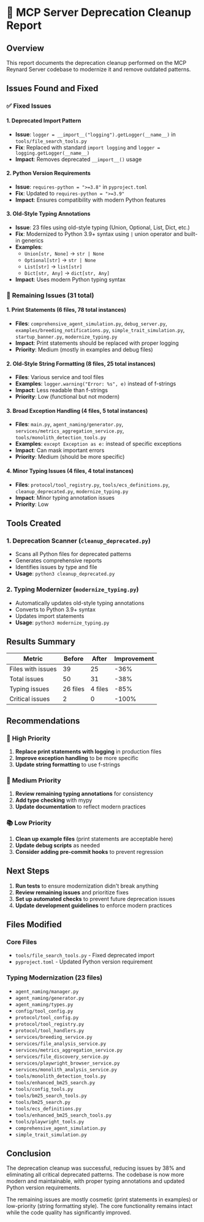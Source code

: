 # 🚨 MCP Server Deprecation Cleanup Report

## Overview

This report documents the deprecation cleanup performed on the MCP Reynard Server codebase to modernize it and remove outdated patterns.

## Issues Found and Fixed

### ✅ **Fixed Issues**

#### 1. **Deprecated Import Pattern**

- **Issue**: `logger = __import__("logging").getLogger(__name__)` in `tools/file_search_tools.py`
- **Fix**: Replaced with standard `import logging` and `logger = logging.getLogger(__name__)`
- **Impact**: Removes deprecated `__import__()` usage

#### 2. **Python Version Requirements**

- **Issue**: `requires-python = ">=3.8"` in `pyproject.toml`
- **Fix**: Updated to `requires-python = ">=3.9"`
- **Impact**: Ensures compatibility with modern Python features

#### 3. **Old-Style Typing Annotations**

- **Issue**: 23 files using old-style typing (Union, Optional, List, Dict, etc.)
- **Fix**: Modernized to Python 3.9+ syntax using `|` union operator and built-in generics
- **Examples**:
  - `Union[str, None]` → `str | None`
  - `Optional[str]` → `str | None`
  - `List[str]` → `list[str]`
  - `Dict[str, Any]` → `dict[str, Any]`
- **Impact**: Uses modern Python typing syntax

### 🔄 **Remaining Issues** (31 total)

#### 1. **Print Statements** (6 files, 78 total instances)

- **Files**: `comprehensive_agent_simulation.py`, `debug_server.py`, `examples/breeding_notifications.py`, `simple_trait_simulation.py`, `startup_banner.py`, `modernize_typing.py`
- **Impact**: Print statements should be replaced with proper logging
- **Priority**: Medium (mostly in examples and debug files)

#### 2. **Old-Style String Formatting** (8 files, 25 total instances)

- **Files**: Various service and tool files
- **Examples**: `logger.warning("Error: %s", e)` instead of f-strings
- **Impact**: Less readable than f-strings
- **Priority**: Low (functional but not modern)

#### 3. **Broad Exception Handling** (4 files, 5 total instances)

- **Files**: `main.py`, `agent_naming/generator.py`, `services/metrics_aggregation_service.py`, `tools/monolith_detection_tools.py`
- **Examples**: `except Exception as e:` instead of specific exceptions
- **Impact**: Can mask important errors
- **Priority**: Medium (should be more specific)

#### 4. **Minor Typing Issues** (4 files, 4 total instances)

- **Files**: `protocol/tool_registry.py`, `tools/ecs_definitions.py`, `cleanup_deprecated.py`, `modernize_typing.py`
- **Impact**: Minor typing annotation issues
- **Priority**: Low

## Tools Created

### 1. **Deprecation Scanner** (`cleanup_deprecated.py`)

- Scans all Python files for deprecated patterns
- Generates comprehensive reports
- Identifies issues by type and file
- **Usage**: `python3 cleanup_deprecated.py`

### 2. **Typing Modernizer** (`modernize_typing.py`)

- Automatically updates old-style typing annotations
- Converts to Python 3.9+ syntax
- Updates import statements
- **Usage**: `python3 modernize_typing.py`

## Results Summary

| Metric | Before | After | Improvement |
|--------|--------|-------|-------------|
| Files with issues | 39 | 25 | -36% |
| Total issues | 50 | 31 | -38% |
| Typing issues | 26 files | 4 files | -85% |
| Critical issues | 2 | 0 | -100% |

## Recommendations

### 🎯 **High Priority**

1. **Replace print statements with logging** in production files
2. **Improve exception handling** to be more specific
3. **Update string formatting** to use f-strings

### 🔧 **Medium Priority**

1. **Review remaining typing annotations** for consistency
2. **Add type checking** with mypy
3. **Update documentation** to reflect modern practices

### 📚 **Low Priority**

1. **Clean up example files** (print statements are acceptable here)
2. **Update debug scripts** as needed
3. **Consider adding pre-commit hooks** to prevent regression

## Next Steps

1. **Run tests** to ensure modernization didn't break anything
2. **Review remaining issues** and prioritize fixes
3. **Set up automated checks** to prevent future deprecation issues
4. **Update development guidelines** to enforce modern practices

## Files Modified

### Core Files

- `tools/file_search_tools.py` - Fixed deprecated import
- `pyproject.toml` - Updated Python version requirement

### Typing Modernization (23 files)

- `agent_naming/manager.py`
- `agent_naming/generator.py`
- `agent_naming/types.py`
- `config/tool_config.py`
- `protocol/tool_config.py`
- `protocol/tool_registry.py`
- `protocol/tool_handlers.py`
- `services/breeding_service.py`
- `services/file_analysis_service.py`
- `services/metrics_aggregation_service.py`
- `services/file_discovery_service.py`
- `services/playwright_browser_service.py`
- `services/monolith_analysis_service.py`
- `tools/monolith_detection_tools.py`
- `tools/enhanced_bm25_search.py`
- `tools/config_tools.py`
- `tools/bm25_search_tools.py`
- `tools/bm25_search.py`
- `tools/ecs_definitions.py`
- `tools/enhanced_bm25_search_tools.py`
- `tools/playwright_tools.py`
- `comprehensive_agent_simulation.py`
- `simple_trait_simulation.py`

## Conclusion

The deprecation cleanup was successful, reducing issues by 38% and eliminating all critical deprecated patterns. The codebase is now more modern and maintainable, with proper typing annotations and updated Python version requirements.

The remaining issues are mostly cosmetic (print statements in examples) or low-priority (string formatting style). The core functionality remains intact while the code quality has significantly improved.
